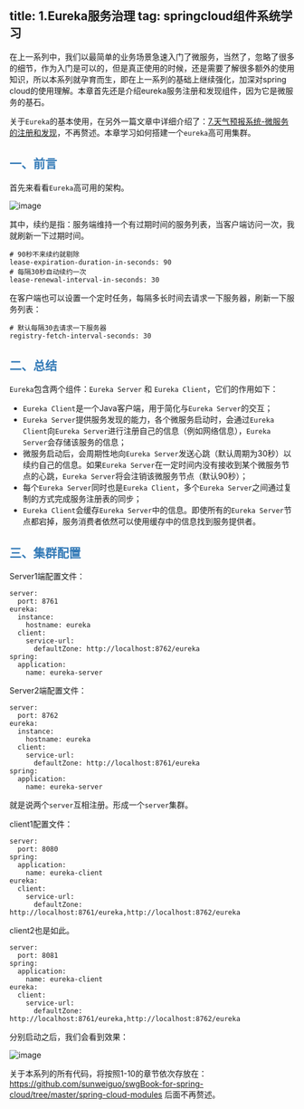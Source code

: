 title: 1.Eureka服务治理
tag: springcloud组件系统学习
---

在上一系列中，我们以最简单的业务场景急速入门了微服务，当然了，忽略了很多的细节，作为入门是可以的，但是真正使用的时候，还是需要了解很多额外的使用知识，所以本系列就孕育而生，即在上一系列的基础上继续强化，加深对spring cloud的使用理解。本章首先还是介绍eureka服务注册和发现组件，因为它是微服务的基石。

<!--more-->


关于`Eureka`的基本使用，在另外一篇文章中详细介绍了：[7.天气预报系统-微服务的注册和发现](http://fourcolor.oursnail.cn/2019/02/21/weather-for-spring-cloud/7.%E5%A4%A9%E6%B0%94%E9%A2%84%E6%8A%A5%E7%B3%BB%E7%BB%9F-%E5%BE%AE%E6%9C%8D%E5%8A%A1%E7%9A%84%E6%B3%A8%E5%86%8C%E5%92%8C%E5%8F%91%E7%8E%B0/)，不再赘述。本章学习如何搭建一个`eureka`高可用集群。

## <font color="#337ab7">一、前言</font>

首先来看看`Eureka`高可用的架构。

![image](http://bloghello.oursnail.cn/eureka%E9%9B%86%E7%BE%A4%E6%9E%B6%E6%9E%84.png)

其中，续约是指：服务端维持一个有过期时间的服务列表，当客户端访问一次，我就刷新一下过期时间。

```
# 90秒不来续约就剔除
lease-expiration-duration-in-seconds: 90
# 每隔30秒自动续约一次
lease-renewal-interval-in-seconds: 30
```

在客户端也可以设置一个定时任务，每隔多长时间去请求一下服务器，刷新一下服务列表：


```
# 默认每隔30去请求一下服务器
registry-fetch-interval-seconds: 30
```

## <font color="#337ab7">二、总结</font>

`Eureka`包含两个组件：`Eureka Server` 和 `Eureka Client`，它们的作用如下：

- `Eureka Client`是一个Java客户端，用于简化与`Eureka Server`的交互；
- `Eureka Server`提供服务发现的能力，各个微服务启动时，会通过`Eureka Client`向`Eureka Server`进行注册自己的信息（例如网络信息），`Eureka Server`会存储该服务的信息；
- 微服务启动后，会周期性地向`Eureka Server`发送心跳（默认周期为30秒）以续约自己的信息。如果`Eureka Server`在一定时间内没有接收到某个微服务节点的心跳，`Eureka Server`将会注销该微服务节点（默认90秒）；
- 每个`Eureka Server`同时也是`Eureka Client`，多个`Eureka Server`之间通过复制的方式完成服务注册表的同步；
- `Eureka Client`会缓存`Eureka Server`中的信息。即使所有的`Eureka Server`节点都宕掉，服务消费者依然可以使用缓存中的信息找到服务提供者。

## <font color="#337ab7">三、集群配置</font>

Server1端配置文件：


```properties
server:
  port: 8761
eureka:
  instance:
    hostname: eureka
  client:
    service-url:
      defaultZone: http://localhost:8762/eureka
spring:
  application:
    name: eureka-server
```
Server2端配置文件：


```properties
server:
  port: 8762
eureka:
  instance:
    hostname: eureka
  client:
    service-url:
      defaultZone: http://localhost:8761/eureka
spring:
  application:
    name: eureka-server
```

就是说两个`server`互相注册。形成一个`server`集群。



client1配置文件：


```properties
server:
  port: 8080
spring:
  application:
    name: eureka-client
eureka:
  client:
    service-url:
      defaultZone: http://localhost:8761/eureka,http://localhost:8762/eureka
```

client2也是如此。


```properties
server:
  port: 8081
spring:
  application:
    name: eureka-client
eureka:
  client:
    service-url:
      defaultZone: http://localhost:8761/eureka,http://localhost:8762/eureka
```
分别启动之后，我们会看到效果：

![image](http://bloghello.oursnail.cn/eureka%E9%9B%86%E7%BE%A4%E6%95%88%E6%9E%9C.png)

关于本系列的所有代码，将按照1-10的章节依次存放在：https://github.com/sunweiguo/swgBook-for-spring-cloud/tree/master/spring-cloud-modules 后面不再赘述。